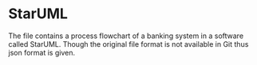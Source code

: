 # StarUML
The file contains a process flowchart of a banking system in a software called StarUML. Though the original file format is not available in Git thus json format
is given.
